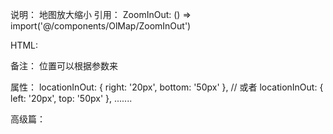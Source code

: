 
说明： 地图放大缩小
引用：    ZoomInOut: () => import('@/components/OlMap/ZoomInOut')

HTML:    <zoom-in-out :location="locationInOut" />

备注： 位置可以根据参数来

属性：  locationInOut: {
           right: '20px',
           bottom: '50px'
         },
         // 或者
          locationInOut: {
           left: '20px',
           top: '50px'
         },
         .......
 
高级篇：
  